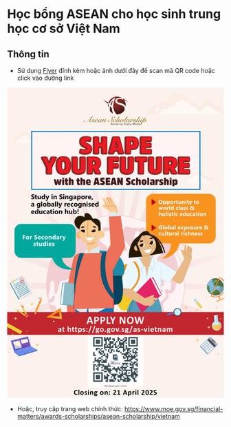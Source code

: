 # Học bổng ASEAN cho học sinh trung học cơ sở Việt Nam

## Thông tin

- Sử dụng [Flyer](https://github.com/nhamhung/Education/blob/main/E-flyer%20for%20Vietnam%20AS2025.pdf) đính kèm hoặc ảnh dưới đây để scan mã QR code hoặc click vào đường link

![Học bổng ASEAN](https://github.com/nhamhung/Education/blob/main/E-flyer%20for%20Vietnam%20AS2025.png)

- Hoặc, truy cập trang web chính thức: https://www.moe.gov.sg/financial-matters/awards-scholarships/asean-scholarship/vietnam
